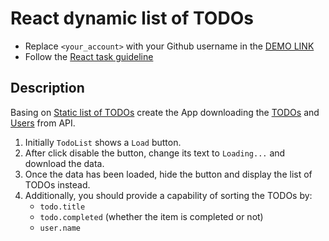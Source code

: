 # React dynamic list of TODOs
- Replace `<your_account>` with your Github username in the
  [DEMO LINK](https://<your_account>.github.io/react_dynamic-list-of-todos/)
- Follow the [React task guideline](https://github.com/mate-academy/react_task-guideline#react-tasks-guideline)

## Description
Basing on [Static list of TODOs](https://github.com/mate-academy/react_dynamic-list-of-todos#react-dynamic-list-of-todos)
create the App downloading the [TODOs](https://jsonplaceholder.typicode.com/todos)
and [Users](https://jsonplaceholder.typicode.com/users) from API.

1. Initially `TodoList` shows a `Load` button.
1. After click disable the button, change its text to `Loading...` and download the data.
1. Once the data has been loaded, hide the button and display the list of TODOs instead.
1. Additionally, you should provide a capability of sorting the TODOs by:
    - `todo.title`
    - `todo.completed` (whether the item is completed or not)
    - `user.name`
